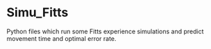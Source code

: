 # Simu_Fitts

Python files which run some Fitts experience simulations and predict movement time and optimal error rate.
